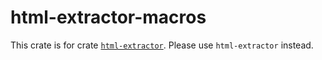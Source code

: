 # html-extractor-macros

This crate is for crate [`html-extractor`](https://github.com/mkihr-ojisan/html-extractor). Please use `html-extractor` instead.
